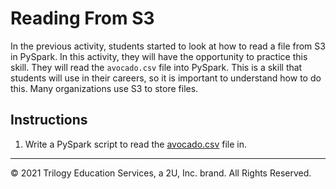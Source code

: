 # Reading From S3

In the previous activity, students started to look at how to read a file from S3 in PySpark. In this activity, they will have the opportunity to practice this skill. They will read the `avocado.csv` file into PySpark. This is a skill that students will use in their careers, so it is important to understand how to do this. Many organizations use S3 to store files.

## Instructions

1. Write a PySpark script to read the [avocado.csv](https://2u-data-curriculum-team.s3.amazonaws.com/dataviz-netflix/unit-7/avocado.csv) file in.

---

© 2021 Trilogy Education Services, a 2U, Inc. brand.  All Rights Reserved.
